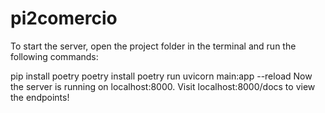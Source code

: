 # pi2comercio
To start the server, open the project folder in the terminal and run the following commands:

pip install poetry
poetry install
poetry run uvicorn main:app --reload
Now the server is running on localhost:8000. Visit localhost:8000/docs to view the endpoints!

